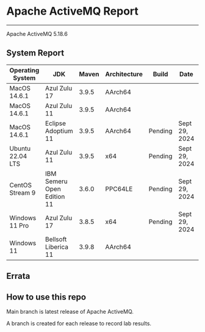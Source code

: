 # Apache ActiveMQ Report
--- 

Apache ActiveMQ 5.18.6

## System Report

| Operating System    | JDK       | Maven | Architecture | Build | Date  | Notes |
|---------------------|-----------|-------|--------------|-------|-------|-------|
| MacOS 14.6.1          | Azul Zulu 17   | 3.9.5 | AArch64      |  |  |  |
| MacOS 14.6.1          | Azul Zulu 11   | 3.9.5 | AArch64      |  |  |  |
| MacOS 14.6.1          | Eclipse Adoptium 11   | 3.9.5 | AArch64      | Pending | Sept 29, 2024 |  |
| Ubuntu 22.04 LTS    | Azul Zulu 11   | 3.9.5 | x64      | Pending | Sept 29, 2024 |  |
| CentOS Stream 9     | IBM Semeru Open Edition 11 | 3.6.0 | PPC64LE      | Pending | Sept 29, 2024 |  |
| Windows 11 Pro      | Azul Zulu 17 | 3.8.5 | x64      | Pending | Sept 29, 2024 |  |
| Windows 11       | Bellsoft Liberica 11 | 3.9.8 | AArch64      |  |  |  |


## Errata


## How to use this repo

Main branch is latest release of Apache ActiveMQ.

A branch is created for each release to record lab results.
